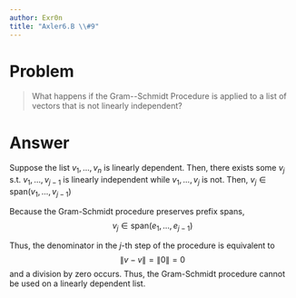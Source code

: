 ```yaml
---
author: Exr0n
title: "Axler6.B \\#9"
---
```


# Problem

> What happens if the Gram--Schmidt Procedure is applied to a list of
> vectors that is not linearly independent?

# Answer

Suppose the list $v_1, \ldots, v_n$ is linearly dependent. Then, there
exists some $v_j$ s.t. $v_1, \ldots, v_{j-1}$ is linearly independent
while $v_1, \ldots, v_j$ is not. Then,
$v_j \in \text{span}(v_1, \ldots, v_{j-1})$

Because the Gram-Schmidt procedure preserves prefix spans,
$$ v_j \in \text{span}(e_1, \ldots, e_{j-1}) $$

Thus, the denominator in the $j$-th step of the procedure is equivalent
to $$
  \lVert v - v \rVert = \lVert 0 \rVert = 0
  $$ and a division by zero occurs. Thus, the Gram-Schmidt procedure
cannot be used on a linearly dependent list.
